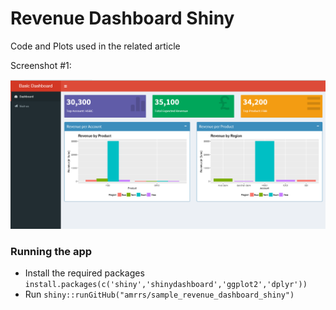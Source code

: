 # Revenue Dashboard Shiny
Code and Plots used in the related article

Screenshot #1:

![Revenue Dashboard Screenshot](revenue-dash-screenshot.PNG)

### Running the app

* Install the required packages `install.packages(c('shiny','shinydashboard','ggplot2','dplyr'))`
* Run `shiny::runGitHub("amrrs/sample_revenue_dashboard_shiny")`

